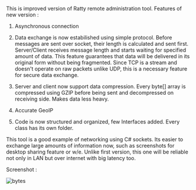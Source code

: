 
This is improved version of Ratty remote administration tool. 
Features of new version :


1. Asynchronous connection

2. Data exchange is now estabilished using simple protocol. Before messages are sent over socket, their length is calculated and sent first. Server/Client receives message length and starts waiting for  specified amount of data. This feature guarantees that data will be delivered in its original form without being fragmented. Since TCP is a stream and doesn't operate on raw packets unlike UDP, this is a necessary feature for secure data exchange. 

3. Server and client now support data compression. Every byte[] array is compressed using GZIP before being sent and decompressed on receiving side. Makes data less heavy. 

4. Accurate GeoIP 

5. Code is now structured and organized, few Interfaces added. Every class has its own folder.

This tool is a good example of networking using C# sockets. Its easier to exchange large amounts of information now, such as screenshots for desktop sharing feature or w/e. Unlike first version, this one will be reliable not only in LAN but over internet with big latency too. 

Screenshot : 

![bytes](https://cloud.githubusercontent.com/assets/26791677/26762406/938ab888-48f6-11e7-8c69-077d40684938.png)
